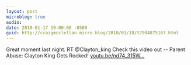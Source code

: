 ```yaml
---
layout: post
microblog: true
audio: 
date: 2010-01-17 19:00:00 -0500
guid: http://craigmcclellan.micro.blog/2010/01/18/t7904875167.html
---
```

Great moment last night. RT @Clayton_king Check this video out -- Parent Abuse: Clayton King Gets Rocked! [youtu.be/nd74_315W...](http://youtu.be/nd74_315WF8)
